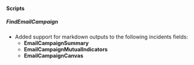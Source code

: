 
#### Scripts
##### FindEmailCampaign
 - Added support for markdown outputs to the following incidents fields:
    - **EmailCampaignSummary**
    - **EmailCampaignMutualIndicators**
    - **EmailCampaignCanvas**
